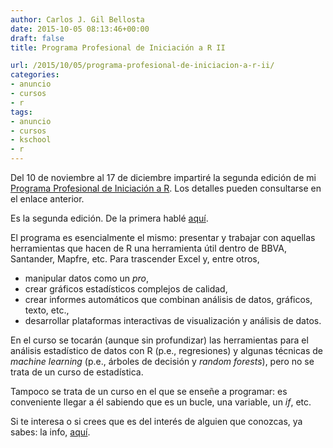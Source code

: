 ```yaml
---
author: Carlos J. Gil Bellosta
date: 2015-10-05 08:13:46+00:00
draft: false
title: Programa Profesional de Iniciación a R II

url: /2015/10/05/programa-profesional-de-iniciacion-a-r-ii/
categories:
- anuncio
- cursos
- r
tags:
- anuncio
- cursos
- kschool
- r
---
```


Del 10 de noviembre al 17 de diciembre impartiré la segunda edición de mi [Programa Profesional de Iniciación a R](http://kschool.com/cursos/programa-profesional-de-iniciacion-r/). Los detalles pueden consultarse en el enlace anterior.

Es la segunda edición. De la primera hablé [aquí](http://www.datanalytics.com/2015/04/21/programa-profesional-de-iniciacion-a-r/).

El programa es esencialmente el mismo: presentar y trabajar con aquellas herramientas que hacen de R una herramienta útil dentro de BBVA, Santander, Mapfre, etc. Para trascender Excel y, entre otros,

* manipular datos como un _pro_,
* crear gráficos estadísticos complejos de calidad,
* crear informes automáticos que combinan análisis de datos, gráficos, texto, etc.,
* desarrollar plataformas interactivas de visualización y análisis de datos.

En el curso se tocarán (aunque sin profundizar) las herramientas para el análisis estadístico de datos con R (p.e., regresiones) y algunas técnicas de _machine learning_ (p.e., árboles de decisión y _random forests_), pero no se trata de un curso de estadística.

Tampoco se trata de un curso en el que se enseñe a programar: es conveniente llegar a él sabiendo que es un bucle, una variable, un _if_, etc.

Si te interesa o si crees que es del interés de alguien que conozcas, ya sabes: la info, [aquí](http://kschool.com/cursos/programa-profesional-de-iniciacion-r/).



